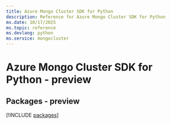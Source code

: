 ```yaml
---
title: Azure Mongo Cluster SDK for Python
description: Reference for Azure Mongo Cluster SDK for Python
ms.date: 10/17/2025
ms.topic: reference
ms.devlang: python
ms.service: mongocluster
---
```

# Azure Mongo Cluster SDK for Python - preview
## Packages - preview
[!INCLUDE [packages](mongo-cluster-index.md)]